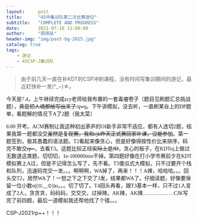 ```yaml
---
layout:     post
title:      "45中集训队第二次比赛游记"
subtitle:   "COMPLETE AND PROGRESS"
date:       2021-07-10 13:00:00
author:     "周琪岳"
header-img: "img/post-bg-2015.jpg"
catalog: true
tags:
    - 游记
    - 45CSP-J集训队
---
```


>  由于前几天一直在补KDT的CSP冲刺课程，没有时间写集训期间的游记，最近赶快补一发(^_−)☆。

<font face="微软雅黑">今天是7.4，上午继续完成zcy老师给我布置的一套毒瘤卷子（题目见刷题汇总挑战题），~~真是把人魂都给写出来了~~/qwq。下午讲模拟，没去听，一直刷某谷上的DP题单，看题解的情况下A了2题（我太菜）</font>



<font face="微软雅黑">6:00 开考。ACM赛制让我这种初出茅庐的OI新手非常不适应，都有人连切2题，结果我第一题都没交~~虽然是复现赛，我和cjk昨天正式赛回家补课，没能参加~~。第一题签到，极其愚蠢的语法题。T2看起来像贪心，但是好像得按性价比来排序，码完不敢交~~rp--~~，去看T3。这题比较正经~~实际上是JD~~，贪心的板子，在KDToj上做过无数道这类题，切切切，1e-100000min干掉。第四题好像在打小学市赛前夕在KDT模拟赛上A过，但是不记得怎么写了，先不看。T5傻瓜式大模拟，只不过要开个栈和队列，迅速码完交一发。。。啊啊啊，WA掉了，再来！！！A辣，哈哈哈。。。回头交T2，居然WA了！一怒之下之下交了3发，结果都WA了。仔细读题，好像要保留一位小数o((⊙﹏⊙))o。。。切了切了。T4回头再看，跟T3基本一样，只不过1人变成了2人，贪贪贪，码码码，交交交，过掉辣，AK辣，AK辣………………CJK写完了前四题，最后一道模拟我还帮他找了个错。。。 </font>

CSP-J2021rp++！！！

